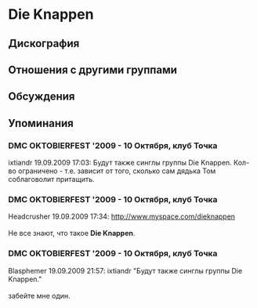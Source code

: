 # Die Knappen



## Дискография


## Отношения с другими группами


## Обсуждения


## Упоминания

### DMC OKTOBIERFEST '2009 - 10 Октября, клуб Точка

ixtiandr 19.09.2009 17:03:
Будут также синглы группы Die Knappen. Кол-во ограничено - т.е. зависит от того, сколько сам дядька Том соблаговолит притащить.

### DMC OKTOBIERFEST '2009 - 10 Октября, клуб Точка

Headcrusher 19.09.2009 17:34:
<A HREF="http://www.myspace.com/dieknappen" TARGET="_blank">http://www.myspace.com/dieknappen</A><BR><BR>Не все знают, что такое <B>Die Knappen</B>.

### DMC OKTOBIERFEST '2009 - 10 Октября, клуб Точка

Blasphemer 19.09.2009 21:57:
ixtiandr "Будут также синглы группы Die Knappen."<BR><BR>забейте мне один. 

